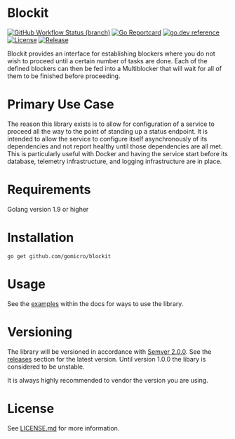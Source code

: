 # Blockit
[![GitHub Workflow Status (branch)](https://img.shields.io/github/workflow/status/gomicro/blockit/Build/master)](https://github.com/gomicro/blockit/actions?query=workflow%3ABuild)
[![Go Reportcard](https://goreportcard.com/badge/github.com/gomicro/blockit)](https://goreportcard.com/report/github.com/gomicro/blockit)
[![go.dev reference](https://img.shields.io/badge/go.dev-reference-007d9c?logo=go&logoColor=white)](https://pkg.go.dev/github.com/gomicro/blockit)
[![License](https://img.shields.io/github/license/gomicro/blockit.svg)](https://github.com/gomicro/blockit/blob/master/LICENSE.md)
[![Release](https://img.shields.io/github/release/gomicro/blockit.svg)](https://github.com/gomicro/blockit/releases/latest)

Blockit provides an interface for establishing blockers where you do not wish to proceed until a certain number of tasks are done. Each of the defined blockers can then be fed into a Multiblocker that will wait for all of them to be finished before proceeding.

# Primary Use Case
The reason this library exists is to allow for configuration of a service to proceed all the way to the point of standing up a status endpoint. It is intended to allow the service to configure itself asynchronously of its dependencies and not report healthy until those dependencies are all met. This is particularly useful with Docker and having the service start before its database, telemetry infrastructure, and logging infrastructure are in place.

# Requirements
Golang version 1.9 or higher

# Installation

```
go get github.com/gomicro/blockit
```

# Usage
See the [examples](https://godoc.org/github.com/gomicro/blockit#pkg-examples) within the docs for ways to use the library.

# Versioning
The library will be versioned in accordance with [Semver 2.0.0](http://semver.org).  See the [releases](https://github.com/gomicro/blockit/releases) section for the latest version.  Until version 1.0.0 the libary is considered to be unstable.

It is always highly recommended to vendor the version you are using.

# License
See [LICENSE.md](./LICENSE.md) for more information.
